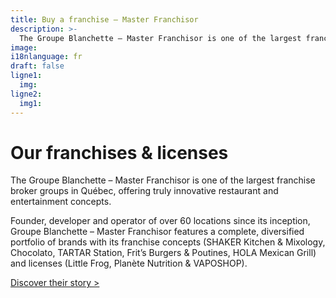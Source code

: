 ```yaml
---
title: Buy a franchise – Master Franchisor
description: >-
  The Groupe Blanchette – Master Franchisor is one of the largest franchise broker groups in Québec, offering truly innovative restaurant and entertainment concepts.
image: 
i18nlanguage: fr
draft: false
ligne1:
  img:
ligne2:
  img1:
---
```


# Our franchises & licenses

The Groupe Blanchette – Master Franchisor is one of the largest franchise broker groups in Québec, offering truly innovative restaurant and entertainment concepts.

Founder, developer and operator of over 60 locations since its inception, Groupe Blanchette – Master Franchisor features a complete, diversified portfolio of brands with its franchise concepts (SHAKER Kitchen & Mixology, Chocolato, TARTAR Station, Frit’s Burgers & Poutines, HOLA Mexican Grill) and licenses (Little Frog, Planète Nutrition & VAPOSHOP). 

[Discover their story >](/en/history)
